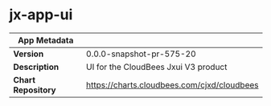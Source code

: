 # jx-app-ui

|App Metadata||
|---|---|
| **Version** | 0.0.0-snapshot-pr-575-20 |
| **Description** | UI for the CloudBees Jxui V3 product |
| **Chart Repository** | https://charts.cloudbees.com/cjxd/cloudbees |
